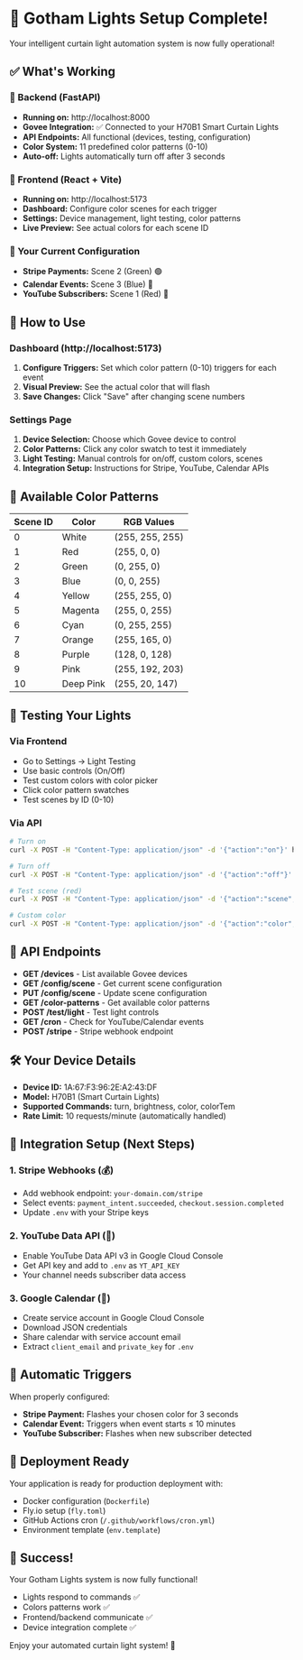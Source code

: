 # 🎉 Gotham Lights Setup Complete!

Your intelligent curtain light automation system is now fully operational! 

## ✅ What's Working

### 🔧 Backend (FastAPI)
- **Running on:** http://localhost:8000
- **Govee Integration:** ✅ Connected to your H70B1 Smart Curtain Lights
- **API Endpoints:** All functional (devices, testing, configuration)
- **Color System:** 11 predefined color patterns (0-10)
- **Auto-off:** Lights automatically turn off after 3 seconds

### 🎨 Frontend (React + Vite)
- **Running on:** http://localhost:5173
- **Dashboard:** Configure color scenes for each trigger
- **Settings:** Device management, light testing, color patterns
- **Live Preview:** See actual colors for each scene ID

### 🎯 Your Current Configuration
- **Stripe Payments:** Scene 2 (Green) 🟢
- **Calendar Events:** Scene 3 (Blue) 🔵  
- **YouTube Subscribers:** Scene 1 (Red) 🔴

## 🚀 How to Use

### Dashboard (http://localhost:5173)
1. **Configure Triggers:** Set which color pattern (0-10) triggers for each event
2. **Visual Preview:** See the actual color that will flash
3. **Save Changes:** Click "Save" after changing scene numbers

### Settings Page
1. **Device Selection:** Choose which Govee device to control
2. **Color Patterns:** Click any color swatch to test it immediately
3. **Light Testing:** Manual controls for on/off, custom colors, scenes
4. **Integration Setup:** Instructions for Stripe, YouTube, Calendar APIs

## 🎨 Available Color Patterns

| Scene ID | Color | RGB Values |
|----------|-------|------------|
| 0 | White | (255, 255, 255) |
| 1 | Red | (255, 0, 0) |
| 2 | Green | (0, 255, 0) |
| 3 | Blue | (0, 0, 255) |
| 4 | Yellow | (255, 255, 0) |
| 5 | Magenta | (255, 0, 255) |
| 6 | Cyan | (0, 255, 255) |
| 7 | Orange | (255, 165, 0) |
| 8 | Purple | (128, 0, 128) |
| 9 | Pink | (255, 192, 203) |
| 10 | Deep Pink | (255, 20, 147) |

## 🧪 Testing Your Lights

### Via Frontend
- Go to Settings → Light Testing
- Use basic controls (On/Off)
- Test custom colors with color picker
- Click color pattern swatches
- Test scenes by ID (0-10)

### Via API
```bash
# Turn on
curl -X POST -H "Content-Type: application/json" -d '{"action":"on"}' http://localhost:8000/test/light

# Turn off  
curl -X POST -H "Content-Type: application/json" -d '{"action":"off"}' http://localhost:8000/test/light

# Test scene (red)
curl -X POST -H "Content-Type: application/json" -d '{"action":"scene","value":1}' http://localhost:8000/test/light

# Custom color
curl -X POST -H "Content-Type: application/json" -d '{"action":"color","value":{"r":255,"g":100,"b":50}}' http://localhost:8000/test/light
```

## 🔗 API Endpoints

- **GET /devices** - List available Govee devices
- **GET /config/scene** - Get current scene configuration
- **PUT /config/scene** - Update scene configuration  
- **GET /color-patterns** - Get available color patterns
- **POST /test/light** - Test light controls
- **GET /cron** - Check for YouTube/Calendar events
- **POST /stripe** - Stripe webhook endpoint

## 🛠 Your Device Details

- **Device ID:** 1A:67:F3:96:2E:A2:43:DF
- **Model:** H70B1 (Smart Curtain Lights)
- **Supported Commands:** turn, brightness, color, colorTem
- **Rate Limit:** 10 requests/minute (automatically handled)

## 🎯 Integration Setup (Next Steps)

### 1. Stripe Webhooks (💰)
- Add webhook endpoint: `your-domain.com/stripe`
- Select events: `payment_intent.succeeded`, `checkout.session.completed`
- Update `.env` with your Stripe keys

### 2. YouTube Data API (🔴)
- Enable YouTube Data API v3 in Google Cloud Console
- Get API key and add to `.env` as `YT_API_KEY`
- Your channel needs subscriber data access

### 3. Google Calendar (📅)
- Create service account in Google Cloud Console  
- Download JSON credentials
- Share calendar with service account email
- Extract `client_email` and `private_key` for `.env`

## 🔄 Automatic Triggers

When properly configured:
- **Stripe Payment:** Flashes your chosen color for 3 seconds
- **Calendar Event:** Triggers when event starts ≤ 10 minutes
- **YouTube Subscriber:** Flashes when new subscriber detected

## 🚀 Deployment Ready

Your application is ready for production deployment with:
- Docker configuration (`Dockerfile`)
- Fly.io setup (`fly.toml`)
- GitHub Actions cron (`/.github/workflows/cron.yml`)
- Environment template (`env.template`)

## 🎉 Success! 

Your Gotham Lights system is now fully functional! 
- Lights respond to commands ✅
- Colors patterns work ✅  
- Frontend/backend communicate ✅
- Device integration complete ✅

Enjoy your automated curtain light system! 🌟 